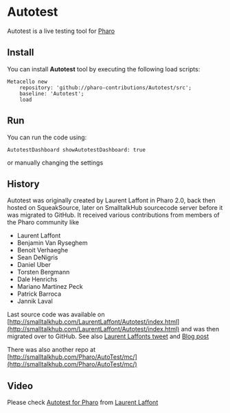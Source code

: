 # Autotest
Autotest is a live testing tool for [Pharo](https://www.pharo.org)

## Install
You can install **Autotest** tool by executing the following load scripts:

```Smalltalk
Metacello new 
	repository: 'github://pharo-contributions/Autotest/src';
	baseline: 'Autotest';
	load 	
```	

## Run

You can run the code using:

```Smalltalk
AutotestDashboard showAutotestDashboard: true
```	
or manually changing the settings


## History

Autotest was originally created by Laurent Laffont in Pharo 2.0, back then hosted on SqueakSource, later on SmalltalkHub sourcecode server before it was migrated to GitHub. It received various contributions from members of the Pharo community like

- Laurent Laffont
- Benjamin Van Ryseghem
- Benoit Verhaeghe
- Sean DeNigris
- Daniel Uber
- Torsten Bergmann
- Dale Henrichs
- Mariano Martinez Peck
- Patrick Barroca
- Jannik Laval

Last source code was available on [http://smalltalkhub.com/LaurentLaffont/Autotest/index.html](http://smalltalkhub.com/LaurentLaffont/Autotest/index.html) and was then migrated over to GitHub. See also [Laurent Laffonts tweet](https://twitter.com/lolgzs/status/396669464764502016) and [Blog post](http://magaloma.blogspot.com/2010/06/autotest-for-pharo.html)

There was also another repo at [http://smalltalkhub.com/Pharo/AutoTest/mc/](http://smalltalkhub.com/Pharo/AutoTest/mc/)


## Video

Please check [Autotest for Pharo](https://vimeo.com/12666507) from [Laurent Laffont](https://vimeo.com/laurentlaffont)
